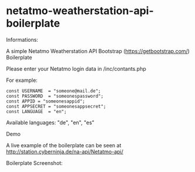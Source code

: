 # netatmo-weatherstation-api-boilerplate

Informations:

A simple Netatmo Weatherstation API Bootstrap (https://getbootstrap.com/) Boilerplate 

Please enter your Netatmo login data in /inc/contants.php

For example:

	const USERNAME	= "someone@mail.de";
	const PASSWORD	= "someonespassword";
	const APPID	= "someonesappid";
	const APPSECRET = "someonesappsecret";
	const LANGUAGE  = "en";

Available languages: "de", "en", "es"

Demo

A live example of the boilerplate can be seen at http://station.cyberninja.de/na-api/Netatmo-api/ 

Boilerplate Screenshot:


